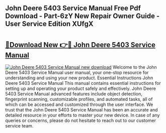 ## John Deere 5403 Service Manual Free Pdf Download - Part-6zY New Repair Owner Guide - User Service Edition XUfgX

# <h2><a href="http://bc90243.oget.top/?id=John+Deere+5403+Service+Manual">🔗Download New 👉🔴 John Deere 5403 Service Manual</a></h2>

[![John Deere 5403 Service Manual new download](https://i.imgur.com/5g1atiW.png)](http://bc90243.oget.top/?id=John+Deere+5403+Service+Manual)
Welcome to the John Deere 5403 Service Manual user manual, your one-stop resource for understanding and using your new product. Essential Instructions John Deere 5403 Service Manual This manual contains essential instructions for setting up and operating your product safely and effectively. John Deere 5403 Service Manual advanced features include object detection, fingerprint scanning, customizable profiles, and automated tasks, all of which can be accessed and customized through the user interface. We trust that the John Deere 5403 Service Manual has been an accurate and detailed resource in your efforts to master your new device. In case of any queries or concerns, please do not hesitate to reach out to our customer service team.
